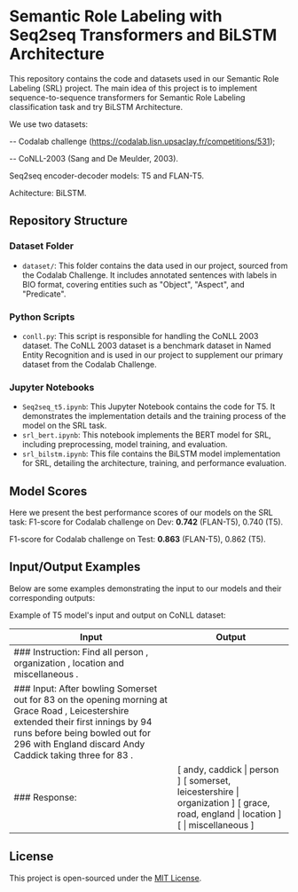 # Semantic Role Labeling with Seq2seq Transformers and BiLSTM Architecture
This repository contains the code and datasets used in our Semantic Role Labeling (SRL) project. The main idea of this project is to implement sequence-to-sequence transformers for Semantic Role Labeling classification task and try BiLSTM Architecture.

We use two datasets:

-- Codalab challenge (https://codalab.lisn.upsaclay.fr/competitions/531);

-- CoNLL-2003 (Sang and De Meulder, 2003).

Seq2seq encoder-decoder models: T5 and FLAN-T5.

Achitecture: BiLSTM.


## Repository Structure

### Dataset Folder
- `dataset/`: This folder contains the data used in our project, sourced from the Codalab Challenge. It includes annotated sentences with labels in BIO format, covering entities such as "Object", "Aspect", and "Predicate".

### Python Scripts
- `conll.py`: This script is responsible for handling the CoNLL 2003 dataset. The CoNLL 2003 dataset is a benchmark dataset in Named Entity Recognition and is used in our project to supplement our primary dataset from the Codalab Challenge.

### Jupyter Notebooks
- `Seq2seq_t5.ipynb`: This Jupyter Notebook contains the code for T5. It demonstrates the implementation details and the training process of the model on the SRL task.
- `srl_bert.ipynb`: This notebook implements the BERT model for SRL, including preprocessing, model training, and evaluation.
- `srl_bilstm.ipynb`: This file contains the BiLSTM model implementation for SRL, detailing the architecture, training, and performance evaluation.

## Model Scores
Here we present the best performance scores of our models on the SRL task:
F1-score for Codalab challenge on Dev: **0.742** (FLAN-T5), 0.740 (T5).

F1-score for Codalab challenge on Test: **0.863** (FLAN-T5), 0.862 (T5).

## Input/Output Examples
Below are some examples demonstrating the input to our models and their corresponding outputs:


Example of T5 model's input and output on CoNLL dataset:

| Input  | Output |
| ------------- | ------------- |
|\#\#\# Instruction: Find all person , organization , location and miscellaneous .|
|\#\#\# Input: After bowling Somerset out for 83 on the opening morning at Grace Road , Leicestershire extended their first innings by 94 runs before being bowled out for 296 with England discard Andy Caddick taking three for 83 . |
| \#\#\# Response: |  [ andy, caddick \| person ] [ somerset, leicestershire \| organization ] [ grace, road, england \| location ] [ \| miscellaneous ] |


## License

This project is open-sourced under the [MIT License](LICENSE).





